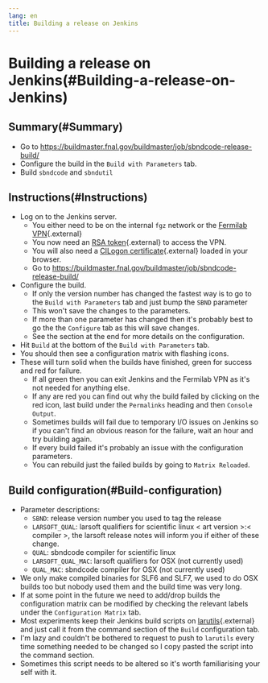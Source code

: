 ```yaml
---
lang: en
title: Building a release on Jenkins
---
```




Building a release on Jenkins(#Building-a-release-on-Jenkins)
==============================================================================



Summary(#Summary)
----------------------------------

-   Go to
    <https://buildmaster.fnal.gov/buildmaster/job/sbndcode-release-build/>
-   Configure the build in the `Build with Parameters` tab.
-   Build `sbndcode` and `sbndutil`



Instructions(#Instructions)
--------------------------------------------

-   Log on to the Jenkins server.
    -   You either need to be on the internal `fgz` network or the
        [Fermilab
        VPN](https://fermi.service-now.com/kb_view.do?sysparm_article=KB0560){.external}
    -   You now need an [RSA
        token](https://fermi.service-now.com/kb_view.do?sysparm_article=KB0011463){.external}
        to access the VPN.
    -   You will also need a [CILogon
        certificate](https://cdcvs.fnal.gov/redmine/projects/sbndcode/wiki/Setting_up_access_with_CILogon_certificate){.external}
        loaded in your browser.
    -   Go to
        <https://buildmaster.fnal.gov/buildmaster/job/sbndcode-release-build/>
-   Configure the build.
    -   If only the version number has changed the fastest way is to go
        to the `Build with Parameters` tab and just bump the `SBND`
        parameter
    -   This won\'t save the changes to the parameters.
    -   If more than one parameter has changed then it\'s probably best
        to go the the `Configure` tab as this will save changes.
    -   See the section at the end for more details on the
        configuration.
-   Hit `Build` at the bottom of the `Build with Parameters` tab.
-   You should then see a configuration matrix with flashing icons.
-   These will turn solid when the builds have finished, green for
    success and red for failure.
    -   If all green then you can exit Jenkins and the Fermilab VPN as
        it\'s not needed for anything else.
    -   If any are red you can find out why the build failed by clicking
        on the red icon, last build under the `Permalinks` heading and
        then `Console Output`.
    -   Sometimes builds will fail due to temporary I/O issues on
        Jenkins so if you can\'t find an obvious reason for the failure,
        wait an hour and try building again.
    -   If every build failed it\'s probably an issue with the
        configuration parameters.
    -   You can rebuild just the failed builds by going to
        `Matrix Reloaded`.



Build configuration(#Build-configuration)
----------------------------------------------------------

-   Parameter descriptions:
    -   `SBND`: release version number you used to tag the release
    -   `LARSOFT_QUAL`: larsoft qualifiers for scientific linux \< art
        version \>:\< compiler \>, the larsoft release notes will inform
        you if either of these change.
    -   `QUAL`: sbndcode compiler for scientific linux
    -   `LARSOFT_QUAL_MAC`: larsoft qualifiers for OSX (not currently
        used)
    -   `QUAL_MAC`: sbndcode compiler for OSX (not currently used)
-   We only make compiled binaries for SLF6 and SLF7, we used to do OSX
    builds too but nobody used them and the build time was very long.
-   If at some point in the future we need to add/drop builds the
    configuration matrix can be modified by checking the relevant labels
    under the `Configuration Matrix` tab.
-   Most experiments keep their Jenkins build scripts on
    [larutils](https://cdcvs.fnal.gov/redmine/projects/larutils/repository/revisions/develop/show/buildScripts){.external}
    and just call it from the command section of the `Build`
    configuration tab.
-   I\'m lazy and couldn\'t be bothered to request to push to `larutils`
    every time something needed to be changed so I copy pasted the
    script into the command section.
-   Sometimes this script needs to be altered so it\'s worth
    familiarising your self with it.
